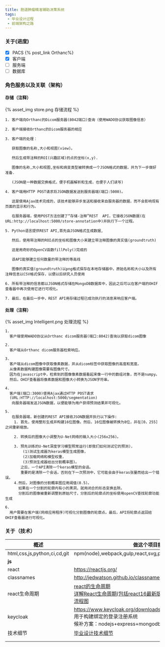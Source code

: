 ```yaml
---
title: 胆道肿瘤精准辅助决策系统
tags:
 - 毕业设计过程
 - 前端架构之路
---
```

### 关于(进度)

- [x] PACS {% post_link Orthanc%}
 - [x]  客户端
  - [ ] 服务端
  - [ ] 数据库

### 角色服务以及关联（架构）

#### 存储（注释）

{% asset_img store.png 存储流程 %}

```
1. 客户端向Orthanc的Dicom服务器(8042端口)查询（使用WADO协议获取图像信息）

2. 客户端接收Orthanc的Dicom服务器的相应

3. 客户端的处理：

   获取图像的名称,大小和视图(view)。

   然后生成带注释的ROI(兴趣区域)的点的坐标(x,y).

   图像的名称,大小和视图,坐标和病变类型被转换成一个JSON格式的数据，并为下一步做好准备.

   (JSON是一种数据交换格式，便于机器解析和生成，也便于人们读写)

4. 客户端用HTTP POST请求将JSON数据发送到服务器端(端口:5000)。

   这是使用Ajax技术完成的，该技术能够异步发送和接收来自服务器的数据，而不会影响现有页面的显示和行为。

   在服务器端，使用POST方法创建了“存储-注释”REST  API，它接收JSON数据(在URL:http://localhost:5000/store-annotation中)并执行下一个过程。

5. Python语言提供REST API,首先由JSON格式生成数据,

   然后，使用带注释的ROI点的坐标和图像大小来建立带注释图像的真实值(groundtruth)

   这是用奇妙的OpenCV函数fillPoly()完成的

   该API能够建立任何数量的带注释的等高线

   图像的真实值(groundtruth)以png格式保存在本地存储器中，原始名称和大小以及所有注释信息以CSV格式保存，以便以后研究人员使用

6. 所有带注释的信息都以JSON格式存储在MongoDB数据库中，因此之后可以在客户端的OHIF查看器中再次使用它进行可视化。

7. 最后，在最后一步中，REST API用存储过程已成功执行的消息来响应客户端。
```

#### 处理（注释）

{% asset_img Intelligent.png 处理流程 %}

```
1.
  客户端使用WADO协议从Orthanc dicom服务器(端口:8042)查询以获取dicom图像
  
2. 
  客户端从Orthanc dicom服务器检索响应。
  
3. 
  客户端从dicom图像中获取像素数据，并从dicom标签中获取图像的高度和宽度。
  从像素数据构建图像需要有图像尺寸。
  因为在javascript中，检索到的图像像素数据看起来像一行中的数组对象，而不是numpy。
  然后，OHIF查看器将像素数据和图像大小转换为JSON字符串。
  
4. 
  客户端(端口:3000)使用Ajax通过HTTP POST请求
  (URL:HTTP://localhost:5000/segmentation)
   向服务器端发送JSON数据，以便能够为用户获得预测结果并可视化。
   
5. 
   在服务器端，新创建的REST API接收JSON数据并执行以下操作:
    1. 首先，使用整形生成并构建16位图像。然后，16位图像被转换为8位，并在[0，255]之间重新缩放。
 
    2. 转换后的图像大小调整为U-Net网络的输入大小(256x256)。
    
    3. 预先训练的U-Net深度学习模型照常运行(即我们如何测试它的预测)，
    	(1)测试生成器为keras模型生成图像，
    	(2)加载网络和模型权重，
    	(3)预测生成器给出分割概率图)。
       之后，一个API清除一个keras模型的会话。
       重要的是清除一个会话，否则在下一次预测中，它可能会由于keras张量而给出一个错误。
    4.然后，对图像的分割概率图应用阈值(0.5)。
      如果在一个分割的轮廓内有小的黑洞，就用闭合的形态变换去除。
      分割后的图像被重新调整到原始尺寸，分割后的轮廓点的坐标使用openCV查找轮廓功能生成
      
6. 
  用户需要在客户端(网络应用程序)可视化分割图像的轮廓点。最后，API将轮廓点返回给OHIF查看器进行可视化。

```

### 关于（技术）

|概述| 做这个项目能体验一把前端的发展史 |
| ---- | ---- |
| html,css,js,python,ci,cd,git | npm(node),webpack,gulp,react,svg,proptypes,classnames,lerna,vtk.js,cornerstone.js |
| **js** |      |
| react | https://reactjs.org/ |
| classnames | http://jedwatson.github.io/classnames/ |
| react生命周期 | [react的生命周期](https://www.jianshu.com/p/b331d0e4b398) <br>[详解React生命周期(包括react16最新版)](https://www.jianshu.com/p/514fe21b9914)<br>[流程图](https://upload-images.jianshu.io/upload_images/5287253-80e1623c694bcf36.png) |
| keycloak | https://www.keycloak.org/downloads.html<br>用于构建绑定的登录注册系统<br>候补方案：nodejs+express+mongodb |
| 技术细节 | [毕业设计技术细节](./bishe_detail) |
|  | |
|  | |

